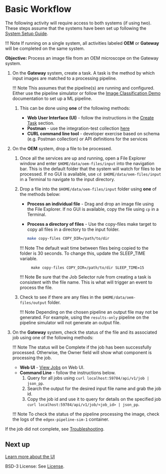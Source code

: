 # Basic Workflow
The following activity will require access to both systems (if using two). These steps assume that the systems have been set up following
the [System Setup Guide](./system-setup.md). 

!!! Note
    If running on a single system, all activities labeled **OEM** or **Gateway** will be completed on the same system.

**Objective:** Process an image file from an OEM microscope on the Gateway system.

1. On the **Gateway** system, create a task. A task is the method by which input images are matched to a processing pipeline.
    
    !!! Note
        This assumes that the pipeline(s) are running and configured. Either use the pipeline simulator or follow the [Image Classification Demo](../pipelines/bentoml/image-classification-demo.md) documentation to set up a ML pipeline.

    1. This can be done using **one** of the following methods:

        - **Web User Interface (UI)** - follow the instructions in the [Create Task](./ms-web-ui-guide-tasks.md#create-task) section.
        - **Postman** - use the integration-test collection [here](https://github.com/intel/AiCSD/blob/main/integration-tests/AiCSD.postman_collection.json)
        - **CURL command line tool** - developer exercise based on schema (e.g. Postman collection) or API definitions for the services

2. On the **OEM** system, drop a file to be processed.
    1. Once all the services are up and running, open a File Explorer window and enter `$HOME/data/oem-files/input` into the navigation bar. This is the default folder that the system will watch for files to be processed. If no GUI is available, use `cd $HOME/data/oem-files/input` in a Terminal to navigate to the input directory.
    2. Drop a file into the `$HOME/data/oem-files/input` folder using **one** of the methods below:

        - **Process an individual file** - Drag and drop an image file using the File Explorer. If no GUI is available, copy the file using `cp` in a Terminal.
        - **Process a directory of files** - Use the copy-files make target to copy all files in a directory to the input folder.

            ```bash
            make copy-files COPY_DIR=/path/to/dir
            ```

        !!! Note
            The default wait time between files being copied to the folder is 30 seconds. To change this, update the SLEEP_TIME variable.

                make copy-files COPY_DIR=/path/to/dir SLEEP_TIME=15
                

        !!! Note 
            Be sure that the Job Selector rule from creating a task is consistent with the file name. This is what will trigger an event to process the file.
     
    3. Check to see if there are any files in the `$HOME/data/oem-files/output` folder.

        !!! Note
            Depending on the chosen pipeline an output file may not be generated. For example, using the `results-only` pipeline on the pipeline simulator will not generate an output file.

3. On the **Gateway** system, check the status of the file and its associated job using one of the following methods:
       
    !!! Note
        The status will be Complete if the job has been successfully processed. Otherwise, the Owner field will show what component is processing the job.

      - **Web UI** - [View Jobs](./ms-web-ui-guide-jobs.md#job-management) on Web UI.
      - **Command Line** - follow the instructions below.
        1. Query for all jobs using `curl localhost:59784/api/v1/job | json_pp`. 
        2. Search the output for the desired input file name and grab the job id.
        3. Copy the job id and use it to query for details on the specified job `curl localhost:59784/api/v1/job/<job_id> | json_pp`.

    !!! Note
        To check the status of the pipeline processing the image, check the logs of the `edgex-pipeline-sim-1` container.

If the job did not complete, see [Troubleshooting](./troubleshooting.md).

## Next up
 
 [Learn more about the UI](./ms-web-ui-guide.md)


BSD-3 License: See [License](../LICENSE.md).
